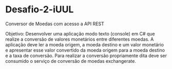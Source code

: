 # Desafio-2-iUUL
Conversor de Moedas com acesso a API REST

Objetivo:
Desenvolver uma aplicação modo texto (console) em C# que realize a conversão de
valores monetários entre diferentes moedas. A aplicação deve ler a moeda origem, a
moeda destino e um valor monetário e apresentar esse valor convertido da moeda
origem para a moeda destino e a taxa de conversão. Para realizar a conversão
propriamente dita deve ser consumido o serviço de conversão de moedas
exchangerate.
